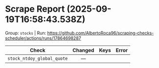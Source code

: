 # Scrape Report (2025-09-19T16:58:43.538Z)

Group: `stocks`  |  Run: https://github.com/AlbertoRoca96/scraping-checks-scheduler/actions/runs/17864698287

| Check | Changed | Keys | Error |
|---|:---:|:--|:--|
| `stock_ntdoy_global_quote` | — |  |  |
